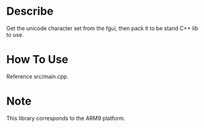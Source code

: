 # Describe

Get the unicode character set from the fgui, then pack it to be stand C++ lib to use. 

# How To Use

Reference src/main.cpp.

# Note

This library corresponds to the ARM9 platform.
